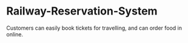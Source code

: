 # Railway-Reservation-System
Customers can easily book tickets for travelling, and can order food in online.
